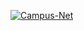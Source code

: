 <a href="https://ibb.co/CtfQ4HR"><img src="https://i.ibb.co/b3kXYKc/Campus-Net.png" alt="Campus-Net" border="0"></a>
